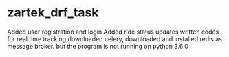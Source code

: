 # zartek_drf_task

Added user registration and login
Added ride status updates
written codes for real time tracking,downloaded celery, downloaded and installed redis as message broker. but the program is not running on python 3.6.0
